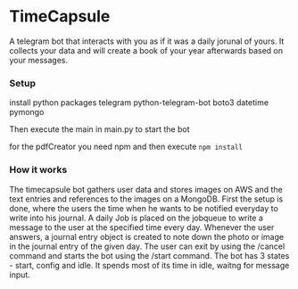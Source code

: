 # TimeCapsule
A telegram bot that interacts with you as if it was a daily jorunal of yours. It collects your data and will create a book of your year afterwards based on your messages.


### Setup
install python packages 
telegram
python-telegram-bot
boto3
datetime
pymongo

Then execute the main in main.py to start the bot

for the pdfCreator you need npm and then execute
`npm install`


### How it works
The timecapsule bot gathers user data and stores images on AWS and the text entries and references to the images on a MongoDB.
First the setup is done, where the users the time when he wants to be notified everyday to write into his journal.
A daily Job is placed on the jobqueue to write a message to the user at the specified time every day. 
Whenever the user answers, a journal entry object is created to note down the photo or image in the journal entry of the given day.
The user can exit by using the /cancel command and starts the bot using the /start command.
The bot has 3 states - start, config and idle.
It spends most of its time in idle, waitng for message input.
